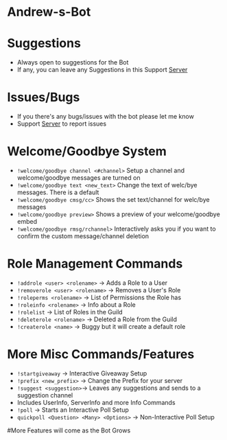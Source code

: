 # Andrew-s-Bot

# Suggestions
* Always open to suggestions for the Bot 
* If any, you can leave any Suggestions in this Support [Server](https://discord.gg/fkdW9hB)

# Issues/Bugs
* If you there's any bugs/issues with the bot please let me know
* Support [Server](https://discord.gg/fkdW9hB) to report issues

# Welcome/Goodbye System
* `!welcome/goodbye channel <#channel>` Setup a channel and welcome/goodbye messages are turned on
* `!welcome/goodbye text <new_text>` Change the text of welc/bye messages. There is a default
* `!welcome/goodbye cmsg/cc>` Shows the set text/channel for welc/bye messages
* `!welcome/goodbye preview>` Shows a preview of your welcome/goodbye embed 
* `!welcome/goodbye rmsg/rchannel>` Interactively asks you if you want to confirm the custom message/channel deletion

# Role Management Commands
* `!addrole <user> <rolename>` -> Adds a Role to a User
* `!removerole <user> <rolename>` -> Removes a User's Role
* `!roleperms <rolename>` -> List of Permissions the Role has
* `!roleinfo <rolename>` -> Info about a Role
* `!rolelist` -> List of Roles in the Guild
* `!deleterole <rolename>` -> Deleted a Role from the Guild
* `!createrole <name>` -> Buggy but it will create a default role

# More Misc Commands/Features
* `!startgiveaway` -> Interactive Giveaway Setup
* `!prefix <new_prefix>` -> Change the Prefix for your server
* `!suggest <suggestion>`-> Leaves any suggestions and sends to a suggestion channel 
* Includes UserInfo, ServerInfo and more Info Commands
* `!poll` -> Starts an Interactive Poll Setup
* `quickpoll <Question> <Many> <Options>` -> Non-Interactive Poll Setup

#More Features will come as the Bot Grows
